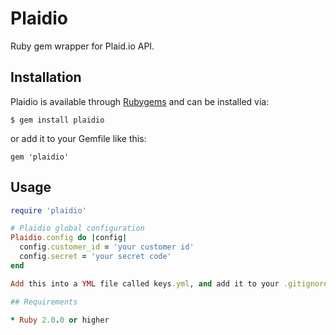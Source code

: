 # Plaidio

Ruby gem wrapper for Plaid.io API. 

## Installation

Plaidio is available through [Rubygems](http://rubygems.org/gems/plaidio) and can be installed via:

```
$ gem install plaidio
```

or add it to your Gemfile like this:

```
gem 'plaidio'
```

## Usage

```ruby
require 'plaidio'

# Plaidio global configuration
Plaidio.config do |config|
  config.customer_id = 'your customer id'
  config.secret = 'your secret code'
end

Add this into a YML file called keys.yml, and add it to your .gitignore.

## Requirements

* Ruby 2.0.0 or higher
